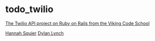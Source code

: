 # todo_twilio

[The Twilio API project on Ruby on Rails from the Viking Code School](http://www.vikingcodeschool.com)

[Hannah Squier](github.com/hannahsquier)
[Dylan Lynch](github.com/lynchd2)
